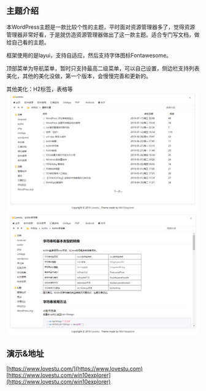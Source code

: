 ## 主题介绍 
本WordPress主题是一款比较个性的主题，平时面对资源管理器多了，觉得资源管理器非常好看，于是就仿造资源管理器做出了这一款主题。适合专门写文档，做给自己看的主题。  

框架使用的是layui，支持自适应，然后支持字体图标Fontawesome。  

顶部菜单为导航菜单，暂时只支持最高二级菜单，可以自己设置，侧边栏支持列表美化，其他的美化没做，第一个版本，会慢慢完善和更新的。  

其他美化：H2标签，表格等  
![win10explore](/img/win10exp01.png)  
![win10explore](/img/win10exp02.png)

## 演示&地址
[https://www.lovestu.com/](https://www.lovestu.com)  
[https://www.lovestu.com/win10explorer](https://www.lovestu.com/win10explorer) 